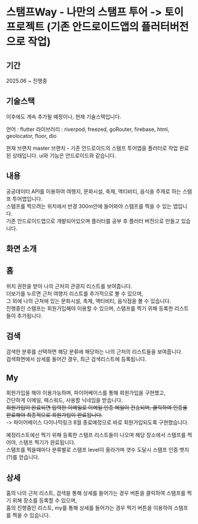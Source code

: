 # 스탬프Way - 나만의 스탬프 투어 -> 토이프로젝트 (기존 안드로이드앱의 플러터버전으로 작업) 

## 기간
2025.06 ~ 진행중

## 기술스택 
이후에도 계속 추가될 예정이나, 현재 기술스택입니다.

언어 : flutter
라이브러리 : riverpod, freezed, goRouter, firebase, html, geolocator, floor, dio 

현재 브랜치 
master 브랜치 - 기존 안드로이드의 스탬프 투어앱을 플러터로 작업 완료된 상태입니다. ui와 기능은 안드로이드와 같습니다.

## 내용
공공데이터 API를 이용하여 여행지, 문화시설, 축제, 액티비티, 음식을 주제로 하는 스탬프 투어앱입니다.  
스탬프를 찍으려는 위치에서 반경 300m안에 들어와야 스탬프를 찍을 수 있는 앱입니다.  
기존 안드로이드앱으로 개발되어있으며 플러터를 공부 후 플러터 버전으로 만들고 있습니다.  

## 화면 소개 

## 홈
위치 권한을 받아 나의 근처의 관광지 리스트를 보여줍니다.  
더보기를 누르면 근처 여행지 리스트를 추가적으로 볼 수 있으며,  
그 외에 나의 근처에 있는 문화시설, 축제, 액티비티, 음식점을 볼 수 있습니다.  
진행중인 스탬프는 회원가입해야 이용할 수 있으며, 스탬프를 찍기 위해 등록한 리스트들이 추가됩니다.  

## 검색
검색한 분류를 선택하면 해당 분류에 해당하는 나의 근처의 리스트들을 보여줍니다.  
검색화면에서 상세를 들어간 경우, 최근 검색리스트에 등록됩니다.  

## My
회원가입을 해야 이용가능하며, 파이어베이스를 통해 회원가입을 구현했고,  
간단하게 이메일, 패스워드, 사용할 닉네임을 받습니다.  
~~회원가입이 완료되면 입력한 이메일로 이메일 인증 메일이 전송되며, 클릭하여 인증을 완료해야 최종적으로 회원가입이 완료됩니다.~~  
-> 파이어베이스 다이나믹링크 8월 종료예정으로 바로 회원가입되도록 구현했습니다.

예정리스트에선 찍기 위해 등록한 스탬프 리스트들이 나오며 해당 장소에서 스탬프를 찍어야, 스탬프 찍기가 완료됩니다.  
스탬프를 찍을때마다 분류별로 스탬프 level이 올라가며 갯수 도달시 스탬프 인증 뱃지(?)를 얻습니다.  

## 상세
홈의 나의 근처 리스트, 검색을 통해 상세를 들어가는 경우 버튼을 클릭하여 스탬프를 찍기 위해 장소를 등록할 수 있으며,  
홈의 진행중인 리스트, my를 통해 상세를 들어가는 경우 찍기 버튼을 이용하여 스탬프를 찍을 수 있습니다.  

